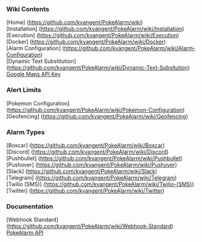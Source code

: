 ### **Wiki Contents**  
[Home] (https://github.com/kvangent/PokeAlarm/wiki)  
[Installation] (https://github.com/kvangent/PokeAlarm/wiki/Installation)  
[Execution] (https://github.com/kvangent/PokeAlarm/wiki/Execution)  
[Docker] (https://github.com/kvangent/PokeAlarm/wiki/Docker)  
[Alarm Configuration] (https://github.com/kvangent/PokeAlarm/wiki/Alarm-Configuration)  
[Dynamic Text Substitution] (https://github.com/kvangent/PokeAlarm/wiki/Dynamic-Text-Subsitution)  
[Google Maps API Key](https://github.com/kvangent/PokeAlarm/wiki/Google-Maps-API-Key)  

### **Alert Limits**    
[Pokemon Configuration] (https://github.com/kvangent/PokeAlarm/wiki/Pokemon-Configuration)     
[Geofencing] (https://github.com/kvangent/PokeAlarm/wiki/Geofencing)     


### **Alarm Types**  
[Boxcar] (https://github.com/kvangent/PokeAlarm/wiki/Boxcar)  
[Discord] (https://github.com/kvangent/PokeAlarm/wiki/Discord)  
[Pushbullet] (https://github.com/kvangent/PokeAlarm/wiki/Pushbullet)  
[Pushover] (https://github.com/kvangent/PokeAlarm/wiki/Pushover)  
[Slack] (https://github.com/kvangent/PokeAlarm/wiki/Slack)  
[Telegram] (https://github.com/kvangent/PokeAlarm/wiki/Telegram)    
[Twilio (SMS)] (https://github.com/kvangent/PokeAlarm/wiki/Twilio-(SMS))  
[Twitter] (https://github.com/kvangent/PokeAlarm/wiki/Twitter)

### **Documentation**
[Webhook Standard] (https://github.com/kvangent/PokeAlarm/wiki/Webhook-Standard)  
[PokeAlarm API](https://github.com/kvangent/PokeAlarm/wiki/PokeAlarm-API)  
